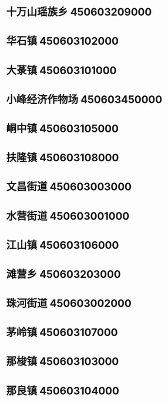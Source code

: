 # 十万山瑶族乡 450603209000
# 华石镇 450603102000
# 大菉镇 450603101000
# 小峰经济作物场 450603450000
# 峒中镇 450603105000
# 扶隆镇 450603108000
# 文昌街道 450603003000
# 水营街道 450603001000
# 江山镇 450603106000
# 滩营乡 450603203000
# 珠河街道 450603002000
# 茅岭镇 450603107000
# 那梭镇 450603103000
# 那良镇 450603104000
